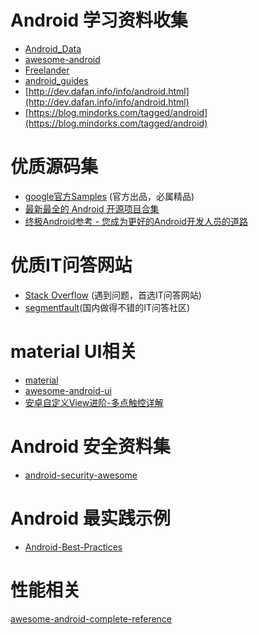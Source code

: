 # Android 学习资料收集
* [Android_Data](https://github.com/Freelander/Android_Data)
* [awesome-android](https://github.com/JStumpp/awesome-android)
* [Freelander](https://github.com/Freelander/)
* [android_guides](https://github.com/codepath/android_guides)
* [http://dev.dafan.info/info/android.html](http://dev.dafan.info/info/android.html)
* [https://blog.mindorks.com/tagged/android](https://blog.mindorks.com/tagged/android)
# 优质源码集
* [google官方Samples](https://github.com/googlesamples) (官方出品，必属精品)
* [最新最全的 Android 开源项目合集](https://juejin.im/entry/5908235861ff4b0066dc924a)
* [终极Android参考 - 您成为更好的Android开发人员的道路](https://github.com/aritraroy/UltimateAndroidReference)

# 优质IT问答网站
* [Stack Overflow](http://stackoverflow.com/) (遇到问题，首选IT问答网站)
* [segmentfault](https://segmentfault.com)(国内做得不错的IT问答社区)

# material UI相关
* [material](https://material.io/guidelines/)
* [awesome-android-ui](https://github.com/wasabeef/awesome-android-ui)
* [安卓自定义View进阶-多点触控详解](http://www.gcssloop.com/customview/multi-touch?utm_source=gank.io&utm_medium=email)

# Android 安全资料集
* [android-security-awesome](https://github.com/enddo/android-security-awesome)

# Android 最实践示例
* [Android-Best-Practices](https://github.com/tianzhijiexian/Android-Best-Practices)

# 性能相关
[awesome-android-complete-reference](https://github.com/amitshekhariitbhu/awesome-android-complete-reference)